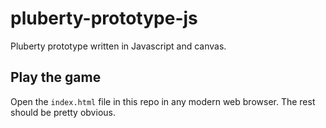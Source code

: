 # pluberty-prototype-js
Pluberty prototype written in Javascript and canvas.

## Play the game
Open the `index.html` file in this repo in any modern web browser. The rest should be pretty obvious.
